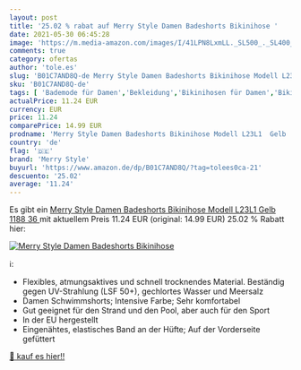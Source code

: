 ```yaml
---
layout: post
title: '25.02 % rabat auf Merry Style Damen Badeshorts Bikinihose '
date: 2021-05-30 06:45:28
image: 'https://m.media-amazon.com/images/I/41LPN8LxmLL._SL500_._SL400_.jpg'
comments: true
category: ofertas
author: 'tole.es'
slug: 'B01C7AND8Q-de Merry Style Damen Badeshorts Bikinihose Modell L23L1 Gelb...'
sku: 'B01C7AND8Q-de'
tags: [ 'Bademode für Damen','Bekleidung','Bikinihosen für Damen','Bikinis für Damen','Damenbekleidung','merry style', ]
actualPrice: 11.24 EUR
currency: EUR
price: 11.24
comparePrice: 14.99 EUR
prodname: 'Merry Style Damen Badeshorts Bikinihose Modell L23L1  Gelb  1188   36 '
country: 'de'
flag: '🇩🇪'
brand: 'Merry Style'
buyurl: 'https://www.amazon.de/dp/B01C7AND8Q/?tag=tolees0ca-21'
descuento: '25.02'
average: '11.24'
---
```


Es gibt ein [Merry Style Damen Badeshorts Bikinihose Modell L23L1  Gelb  1188   36 ](https://www.amazon.de/dp/B01C7AND8Q/?tag=tolees0ca-21) mit aktuellem Preis 11.24 EUR (original: 14.99 EUR) 25.02 % Rabatt hier:

[![Merry Style Damen Badeshorts Bikinihose ](https://m.media-amazon.com/images/I/41LPN8LxmLL._SL500_._SL400_.jpg)](https://www.amazon.de/dp/B01C7AND8Q/?tag=tolees0ca-21)

ℹ️:

- Flexibles, atmungsaktives und schnell trocknendes Material. Beständig gegen UV-Strahlung (LSF 50+), gechlortes Wasser und Meersalz
- Damen Schwimmshorts; Intensive Farbe; Sehr komfortabel
- Gut geeignet für den Strand und den Pool, aber auch für den Sport
- In der EU hergestellt
- Eingenähtes, elastisches Band an der Hüfte; Auf der Vorderseite gefüttert

[🛒 kauf es hier!!](https://www.amazon.de/dp/B01C7AND8Q/?tag=tolees0ca-21)
